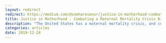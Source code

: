 ```yaml
---
layout: redirect
redirect: https://medium.com/@sneharevanur/justice-in-motherhood-combating-a-maternal-mortality-crisis-divided-along-racial-lines-6d031498dcac
title: Justice in Motherhood - Combating a Maternal Mortality Crisis Divided Along Racial Lines
description: "The United States has a maternal mortality crisis, and communities of color are on the frontlines."
categories: articles
date: 2019-12-24
---
```

